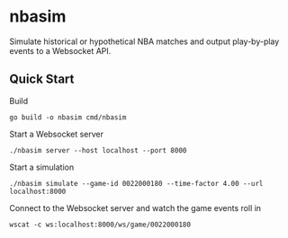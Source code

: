 # nbasim
Simulate historical or hypothetical NBA matches and output play-by-play events to a Websocket API.

## Quick Start

Build

```
go build -o nbasim cmd/nbasim
```

Start a Websocket server

```
./nbasim server --host localhost --port 8000
```

Start a simulation
```
./nbasim simulate --game-id 0022000180 --time-factor 4.00 --url localhost:8000
```

Connect to the Websocket server and watch the game events roll in
```
wscat -c ws:localhost:8000/ws/game/0022000180
```